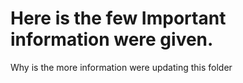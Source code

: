 # Here is the few Important information were given.
Why is the more information were updating this folder 